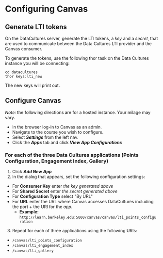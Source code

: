 # Configuring Canvas

## Generate LTI tokens
On the DataCultures server, generate the LTI tokens, a _key_ and a _secret_, that are used to communicate between the Data Cultures LTI provider and the Canvas consumer. 

To generate the tokens, use the following thor task on the Data Cultures instance you will be connecting:
```shell
cd datacultures
thor keys:lti_new
```
The new keys will print out. 

## Configure Canvas
*Note:* the following directions are for a hosted instance. Your milage may vary. 

* In the browser log-in to Canvas as an admin.
* Navigate to the course you wish to configure.
* Select **_Settings_** from the left nav.
* Click the **_Apps_** tab and click **_View App Configurations_**

### For each of the three Data Cultures applications (Points Configuration, Engagement Index, Gallery)

1. Click **_Add New App_** 
2. In the dialog that appears, set the following configuration settings: 
  * For **Consumer Key** enter _the key generated above_
  * For **Shared Secret** enter _the secret generated above_
  * For **Configuration Type** select "By URL"
  * For **URL** enter the URL where Canvas accesses DataCultures including the port + the URI for the _app_. 
    * **Example:** `http://learn.berkeley.edu:5000/canvas/canvas/lti_points_configuration`

3. Repeat for each of three applications using the following URIs:
 * `/canvas/lti_points_configuration`
 * `/canvas/lti_engagement_index`
 * `/canvas/lti_gallery`


